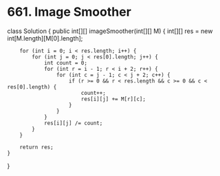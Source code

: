 # 661. Image Smoother

class Solution { public int\[\]\[\] imageSmoother\(int\[\]\[\] M\) { int\[\]\[\] res = new int\[M.length\]\[M\[0\].length\];

```text
    for (int i = 0; i < res.length; i++) {
        for (int j = 0; j < res[0].length; j++) {
            int count = 0;
            for (int r = i - 1; r < i + 2; r++) {
                for (int c = j - 1; c < j + 2; c++) {
                    if (r >= 0 && r < res.length && c >= 0 && c < res[0].length) {
                        count++;
                        res[i][j] += M[r][c];
                    }
                }
            }
            res[i][j] /= count;
        }
    }

    return res;
}
```

}

